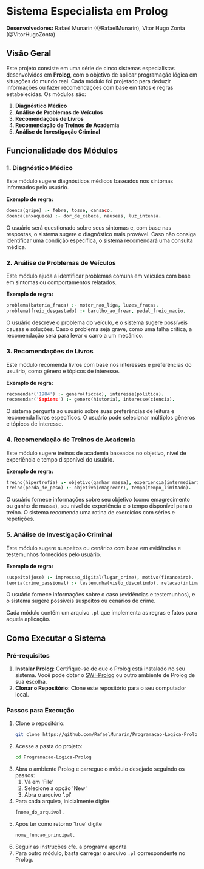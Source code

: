 
# Sistema Especialista em Prolog

**Desenvolvedores:** Rafael Munarin (@RafaelMunarin), Vitor Hugo Zonta (@VitorHugoZonta)

## Visão Geral

Este projeto consiste em uma série de cinco sistemas especialistas desenvolvidos em **Prolog**, com o objetivo de aplicar programação lógica em situações do mundo real. Cada módulo foi projetado para deduzir informações ou fazer recomendações com base em fatos e regras estabelecidas. Os módulos são:

1. **Diagnóstico Médico**
2. **Análise de Problemas de Veículos**
3. **Recomendações de Livros**
4. **Recomendação de Treinos de Academia**
5. **Análise de Investigação Criminal**

## Funcionalidade dos Módulos

### 1. **Diagnóstico Médico**
Este módulo sugere diagnósticos médicos baseados nos sintomas informados pelo usuário.

**Exemplo de regra:**
```prolog
doenca(gripe) :- febre, tosse, cansaço.
doenca(enxaqueca) :- dor_de_cabeca, nauseas, luz_intensa.
```

O usuário será questionado sobre seus sintomas e, com base nas respostas, o sistema sugere o diagnóstico mais provável. Caso não consiga identificar uma condição específica, o sistema recomendará uma consulta médica.

### 2. **Análise de Problemas de Veículos**
Este módulo ajuda a identificar problemas comuns em veículos com base em sintomas ou comportamentos relatados.

**Exemplo de regra:**
```prolog
problema(bateria_fraca) :- motor_nao_liga, luzes_fracas.
problema(freio_desgastado) :- barulho_ao_frear, pedal_freio_macio.
```

O usuário descreve o problema do veículo, e o sistema sugere possíveis causas e soluções. Caso o problema seja grave, como uma falha crítica, a recomendação será para levar o carro a um mecânico.

### 3. **Recomendações de Livros**
Este módulo recomenda livros com base nos interesses e preferências do usuário, como gênero e tópicos de interesse.

**Exemplo de regra:**
```prolog
recomendar('1984') :- genero(ficcao), interesse(politica).
recomendar('Sapiens') :- genero(historia), interesse(ciencia).
```

O sistema pergunta ao usuário sobre suas preferências de leitura e recomenda livros específicos. O usuário pode selecionar múltiplos gêneros e tópicos de interesse.

### 4. **Recomendação de Treinos de Academia**
Este módulo sugere treinos de academia baseados no objetivo, nível de experiência e tempo disponível do usuário.

**Exemplo de regra:**
```prolog
treino(hipertrofia) :- objetivo(ganhar_massa), experiencia(intermediario).
treino(perda_de_peso) :- objetivo(emagrecer), tempo(tempo_limitado).
```

O usuário fornece informações sobre seu objetivo (como emagrecimento ou ganho de massa), seu nível de experiência e o tempo disponível para o treino. O sistema recomenda uma rotina de exercícios com séries e repetições.

### 5. **Análise de Investigação Criminal**
Este módulo sugere suspeitos ou cenários com base em evidências e testemunhos fornecidos pelo usuário.

**Exemplo de regra:**
```prolog
suspeito(jose) :- impressao_digital(lugar_crime), motivo(financeiro).
teoria(crime_passional) :- testemunha(visto_discutindo), relacao(intima).
```

O usuário fornece informações sobre o caso (evidências e testemunhos), e o sistema sugere possíveis suspeitos ou cenários de crime.

Cada módulo contém um arquivo `.pl` que implementa as regras e fatos para aquela aplicação.

## Como Executar o Sistema

### Pré-requisitos

1. **Instalar Prolog**: Certifique-se de que o Prolog está instalado no seu sistema. Você pode obter o [SWI-Prolog](https://www.swi-prolog.org/Download) ou outro ambiente de Prolog de sua escolha.
2. **Clonar o Repositório**: Clone este repositório para o seu computador local.

### Passos para Execução

1. Clone o repositório:
   ```bash
   git clone https://github.com/RafaelMunarin/Programacao-Logica-Prolog.git
   ```
2. Acesse a pasta do projeto:
   ```bash
   cd Programacao-Logica-Prolog
   ```
3. Abra o ambiente Prolog e carregue o módulo desejado seguindo os passos:
   1. Vá em 'File'
   2. Selecione a opção 'New'
   3. Abra o arquivo '.pl'
4. Para cada arquivo, inicialmente digite
   ```bash
   [nome_do_arquivo].
   ```
5. Após ter como retorno 'true' digite
   ```bash
   nome_funcao_principal.
   ```
6. Seguir as instruções cfe. a programa aponta
7. Para outro módulo, basta carregar o arquivo `.pl` correspondente no Prolog.